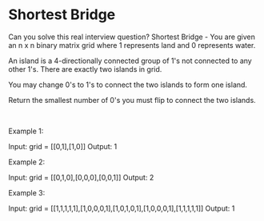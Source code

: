 # Shortest Bridge

Can you solve this real interview question? Shortest Bridge - You are given an n x n binary matrix grid where 1 represents land and 0 represents water.

An island is a 4-directionally connected group of 1's not connected to any other 1's. There are exactly two islands in grid.

You may change 0's to 1's to connect the two islands to form one island.

Return the smallest number of 0's you must flip to connect the two islands.

 

Example 1:


Input: grid = [[0,1],[1,0]]
Output: 1


Example 2:


Input: grid = [[0,1,0],[0,0,0],[0,0,1]]
Output: 2


Example 3:


Input: grid = [[1,1,1,1,1],[1,0,0,0,1],[1,0,1,0,1],[1,0,0,0,1],[1,1,1,1,1]]
Output: 1